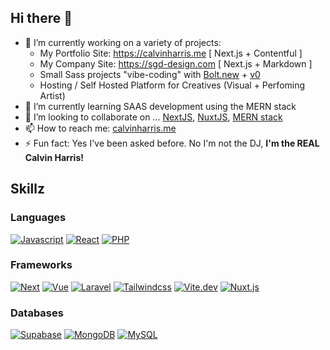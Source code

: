 ## Hi there 👋

- 🔭 I’m currently working on a variety of projects:
  - My Portfolio Site: https://calvinharris.me [ Next.js + Contentful ]
  - My Company Site: https://sgd-design.com  [ Next.js + Markdown ]
  - Small Sass projects "vibe-coding" with [Bolt.new](https://bolt.new/?rid=dbt2fw) + [v0](https://v0.dev/)
  - Hosting / Self Hosted Platform for Creatives (Visual + Perfoming Artist)
- 🌱 I’m currently learning SAAS development using the MERN stack
- 👯 I’m looking to collaborate on ... [NextJS](https://nextjs.org/), [NuxtJS](https://nuxt.com/), [MERN stack](https://www.mongodb.com/resources/languages/mern-stack)
- 📫 How to reach me: [calvinharris.me](https://www.calvinharris.me/#contact)
- ⚡ Fun fact: Yes I've been asked before. No I'm not the DJ, **I'm the REAL Calvin Harris!**
<!--
**SGD-DESIGN/SGD-DESIGN** is a ✨ _special_ ✨ repository because its `README.md` (this file) appears on your GitHub profile.

- 🤔 I’m looking for help with ...
- 💬 Ask me about ...
- 😄 Pronouns: ...
-->

## Skillz

### Languages

[![Javascript]][Javascript-url] [![React][React.js]][React-url] [![PHP]][Php-url]

### Frameworks

[![Next][Next.js]][Next-url] [![Vue][Vue.js]][Vue-url] [![Laravel][Laravel.com]][Laravel-url] [![Tailwindcss]][Tailwindcss-url] [![Vite.dev]][Vite-url] [![Nuxt.js]][Nuxt-url]

### Databases

[![Supabase]][Supabase-url] [![MongoDB]][MongoDB-url] [![MySQL]][MySQL-url]

<!-- MARKDOWN LINKS & IMAGES -->
<!-- https://www.markdownguide.org/basic-syntax/#reference-style-links -->

[Next.js]: https://img.shields.io/badge/next.js-000000?style=for-the-badge&logo=nextdotjs&logoColor=white
[Next-url]: https://nextjs.org/
[React.js]: https://img.shields.io/badge/React-20232A?style=for-the-badge&logo=react&logoColor=61DAFB
[React-url]: https://reactjs.org/
[Vue.js]: https://img.shields.io/badge/Vue.js-35495E?style=for-the-badge&logo=vuedotjs&logoColor=4FC08D
[Vue-url]: https://vuejs.org/
[Laravel.com]: https://img.shields.io/badge/Laravel-FF2D20?style=for-the-badge&logo=laravel&logoColor=white
[Laravel-url]: https://laravel.com
[javascript]: https://img.shields.io/badge/Javascript-000000?style=for-the-badge&logo=javascript
[Javascript-url]: https://www.javascript.com/
[Php]: https://img.shields.io/badge/Php-000000?style=for-the-badge&logo=php
[Php-url]: https://www.php.net/
[Tailwindcss]: https://img.shields.io/badge/Tailwind_CSS-grey?style=for-the-badge&logo=tailwind-css&logoColor=38B2AC
[Tailwindcss-url]: https://tailwindcss.com/
[MongoDB]:https://img.shields.io/badge/-MongoDB-13aa52?style=for-the-badge&logo=mongodb&logoColor=white
[MongoDB-url]: https://www.mongodb.com/
[Express.js]: https://img.shields.io/badge/express.js-000000?style=for-the-badge&logo=express&logoColor=white
[Express-url]: https://expressjs.com/
[Vite.dev]: https://img.shields.io/badge/Vite-646CFF?style=for-the-badge&logo=Vite&logoColor=white
[Vite-url]: https://vite.dev/
[Nuxt.js]: https://img.shields.io/badge/Nuxt.js-00DC82?style=for-the-badge&logo=Nuxt&logoColor=fff
[Nuxt-url]: https://nuxt.com/
[MySQL]:https://img.shields.io/badge/MySQL-4479A1?style=for-the-badge&logo=mysql&logoColor=white
[MySQL-url]: https://www.mysql.com/
[Supabase]: https://img.shields.io/badge/Supabase-3ECF8E?style=for-the-badge&logo=supabase&logoColor=white
[Supabase-url]: https://supabase.com/